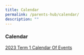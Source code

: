 ```yaml
---
title: Calendar
permalink: /parents-hub/calendar/
description: ""
---
```

### Calendar

[2023 Term 1 Calendar Of Events](/files/Parent_Hub/2023%20TERM%201%20COE%20(1).pdf)